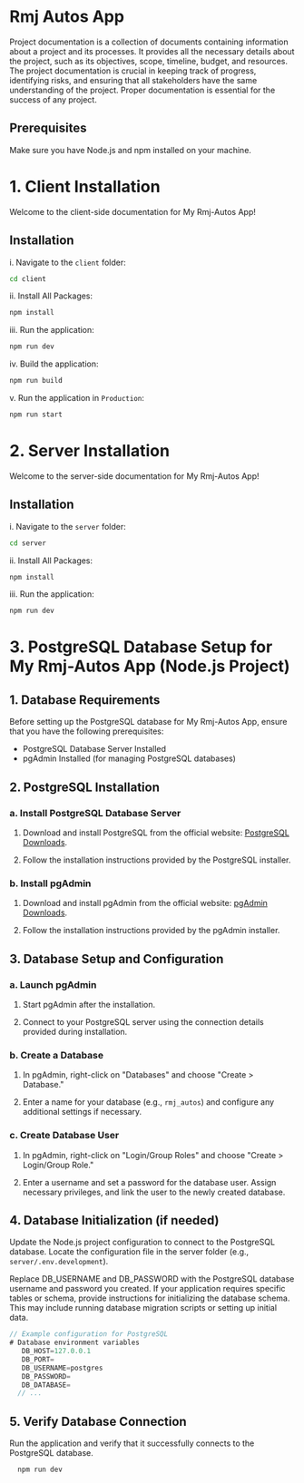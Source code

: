 # Rmj Autos App

Project documentation is a collection of documents containing information about a project and its processes. It provides all the necessary details about the project, such as its objectives, scope, timeline, budget, and resources. The project documentation is crucial in keeping track of progress, identifying risks, and ensuring that all stakeholders have the same understanding of the project. Proper documentation is essential for the success of any project.

## Prerequisites

Make sure you have Node.js and npm installed on your machine.

# 1. Client Installation

Welcome to the client-side documentation for My Rmj-Autos App!

## Installation

i. Navigate to the `client` folder:

   ```bash
   cd client
   ```

ii. Install All Packages:

   ```bash
   npm install
   ```

iii. Run the application:

   ```bash
   npm run dev
   ```

iv. Build the application:

   ```bash
   npm run build
   ```

v. Run the application in `Production`:

   ```bash
   npm run start
   ```

# 2. Server Installation

Welcome to the server-side documentation for My Rmj-Autos App!

## Installation

i. Navigate to the `server` folder:

   ```bash
   cd server
   ```

ii. Install All Packages:

   ```bash
   npm install
   ```

iii. Run the application:

   ```bash
   npm run dev
   ```

# 3. PostgreSQL Database Setup for My Rmj-Autos App (Node.js Project)

## 1. Database Requirements

Before setting up the PostgreSQL database for My Rmj-Autos App, ensure that you have the following prerequisites:

- PostgreSQL Database Server Installed
- pgAdmin Installed (for managing PostgreSQL databases)

## 2. PostgreSQL Installation

### a. Install PostgreSQL Database Server

1. Download and install PostgreSQL from the official website: [PostgreSQL Downloads](https://www.postgresql.org/download/).

2. Follow the installation instructions provided by the PostgreSQL installer.

### b. Install pgAdmin

1. Download and install pgAdmin from the official website: [pgAdmin Downloads](https://www.pgadmin.org/download/).

2. Follow the installation instructions provided by the pgAdmin installer.

## 3. Database Setup and Configuration

### a. Launch pgAdmin

1. Start pgAdmin after the installation.

2. Connect to your PostgreSQL server using the connection details provided during installation.

### b. Create a Database

1. In pgAdmin, right-click on "Databases" and choose "Create > Database."

2. Enter a name for your database (e.g., `rmj_autos`) and configure any additional settings if necessary.

### c. Create Database User

1. In pgAdmin, right-click on "Login/Group Roles" and choose "Create > Login/Group Role."

2. Enter a username and set a password for the database user. Assign necessary privileges, and link the user to the newly created database.

## 4. Database Initialization (if needed)

Update the Node.js project configuration to connect to the PostgreSQL database. Locate the configuration file in the server folder (e.g., `server/.env.development`).

Replace DB_USERNAME and DB_PASSWORD with the PostgreSQL database username and password you created.
If your application requires specific tables or schema, provide instructions for initializing the database schema. This may include running database migration scripts or setting up initial data.

```javascript
// Example configuration for PostgreSQL
# Database environment variables
   DB_HOST=127.0.0.1
   DB_PORT=
   DB_USERNAME=postgres
   DB_PASSWORD=
   DB_DATABASE=
  // ...

```

## 5. Verify Database Connection

Run the application and verify that it successfully connects to the PostgreSQL database.

```bash
  npm run dev
```
